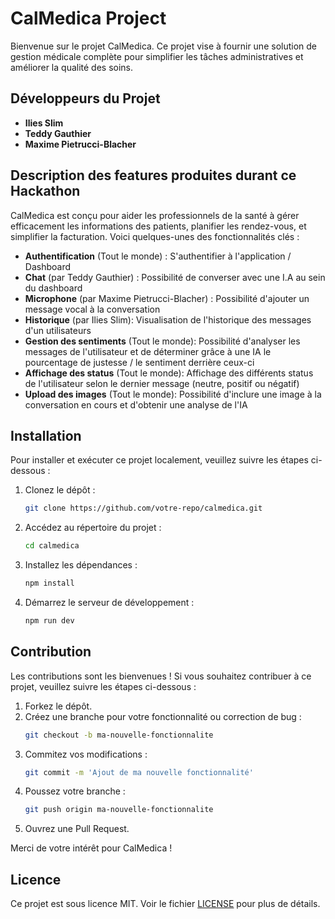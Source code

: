# CalMedica Project

Bienvenue sur le projet CalMedica. Ce projet vise à fournir une solution de gestion médicale complète pour simplifier les tâches administratives et améliorer la qualité des soins.

## Développeurs du Projet

- **Ilies Slim**
- **Teddy Gauthier**
- **Maxime Pietrucci-Blacher**

## Description des features produites durant ce Hackathon

CalMedica est conçu pour aider les professionnels de la santé à gérer efficacement les informations des patients, planifier les rendez-vous, et simplifier la facturation. Voici quelques-unes des fonctionnalités clés :

- **Authentification** (Tout le monde) : S'authentifier à l'application / Dashboard
- **Chat** (par Teddy Gauthier) : Possibilité de converser avec une I.A au sein du dashboard
- **Microphone** (par Maxime Pietrucci-Blacher) : Possibilité d'ajouter un message vocal à la conversation
- **Historique** (par Ilies Slim): Visualisation de l'historique des messages d'un utilisateurs 
- **Gestion des sentiments** (Tout le monde): Possibilité d'analyser les messages de l'utilisateur et de déterminer grâce à une IA le pourcentage de justesse / le sentiment derrière ceux-ci
- **Affichage des status** (Tout le monde): Affichage des différents status de l'utilisateur selon le dernier message (neutre, positif ou négatif)
- **Upload des images** (Tout le monde): Possibilité d'inclure une image à la conversation en cours et d'obtenir une analyse de l'IA

## Installation

Pour installer et exécuter ce projet localement, veuillez suivre les étapes ci-dessous :

1. Clonez le dépôt :
    ```bash
    git clone https://github.com/votre-repo/calmedica.git
    ```
2. Accédez au répertoire du projet :
    ```bash
    cd calmedica
    ```
3. Installez les dépendances :
    ```bash
    npm install
    ```
4. Démarrez le serveur de développement :
    ```bash
    npm run dev
    ```

## Contribution

Les contributions sont les bienvenues ! Si vous souhaitez contribuer à ce projet, veuillez suivre les étapes ci-dessous :

1. Forkez le dépôt.
2. Créez une branche pour votre fonctionnalité ou correction de bug :
    ```bash
    git checkout -b ma-nouvelle-fonctionnalite
    ```
3. Commitez vos modifications :
    ```bash
    git commit -m 'Ajout de ma nouvelle fonctionnalité'
    ```
4. Poussez votre branche :
    ```bash
    git push origin ma-nouvelle-fonctionnalite
    ```
5. Ouvrez une Pull Request.

Merci de votre intérêt pour CalMedica !

## Licence

Ce projet est sous licence MIT. Voir le fichier [LICENSE](LICENSE) pour plus de détails.
